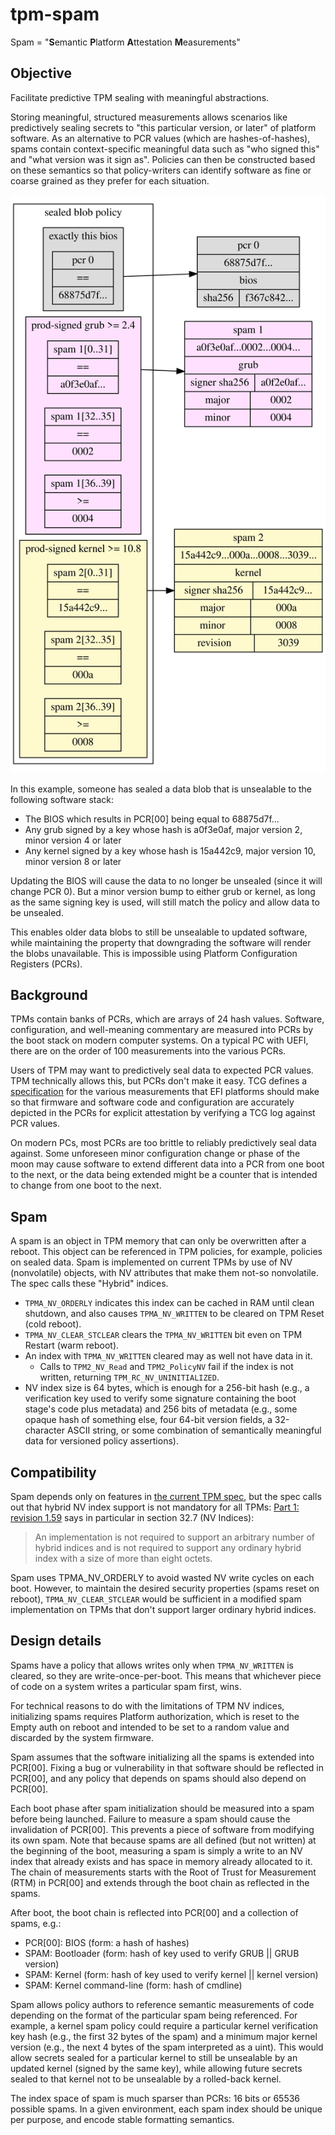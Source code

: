 # tpm-spam
Spam = "**S**emantic **P**latform **A**ttestation **M**easurements"

## Objective
Facilitate predictive TPM sealing with meaningful abstractions.

Storing meaningful, structured measurements allows scenarios like predictively sealing secrets to
"this particular version, or later" of platform software. As an alternative to PCR values (which are
hashes-of-hashes), spams contain context-specific meaningful data such as "who signed this" and
"what version was it sign as". Policies can then be constructed based on these semantics so that
policy-writers can identify software as fine or coarse grained as they prefer for each situation.

![example](img/example.svg)

In this example, someone has sealed a data blob that is unsealable to the following software stack:
* The BIOS which results in PCR[00] being equal to 68875d7f...
* Any grub signed by a key whose hash is a0f3e0af, major version 2, minor version 4 or later
* Any kernel signed by a key whose hash is 15a442c9, major version 10, minor version 8 or later

Updating the BIOS will cause the data to no longer be unsealed (since it will change PCR 0). But
a minor version bump to either grub or kernel, as long as the same signing key is used, will still
match the policy and allow data to be unsealed.

This enables older data blobs to still be unsealable to updated software, while maintaining the
property that downgrading the software will render the blobs unavailable. This is impossible using
Platform Configuration Registers (PCRs).

## Background
TPMs contain banks of PCRs, which are arrays of 24 hash values. Software, configuration,
and well-meaning commentary are measured into PCRs by the boot stack on modern
computer systems. On a typical PC with UEFI, there are on the order of 100
measurements into the various PCRs.

Users of TPM may want to predictively seal data to expected PCR values. TPM
technically allows this, but PCRs don't make it easy. TCG defines a
[specification](https://trustedcomputinggroup.org/resource/tcg-efi-platform-specification/)
for the various measurements that EFI platforms should make so that firmware
and software code and configuration are accurately depicted in the PCRs for
explicit attestation by verifying a TCG log against PCR values.

On modern PCs, most PCRs are too brittle to reliably predictively seal data against.
Some unforeseen minor configuration change or phase of the moon may cause
software to extend different data into a PCR from one boot to the next, or the
data being extended might be a counter that is intended to change from one boot
to the next.

## Spam
A spam is an object in TPM memory that can only be overwritten after a reboot.
This object can be referenced in TPM policies, for example, policies on sealed
data.
Spam is implemented on current TPMs by use of NV (nonvolatile) objects, with
NV attributes that make them not-so nonvolatile. The spec calls these "Hybrid" indices.
* `TPMA_NV_ORDERLY` indicates this index can be cached in RAM until clean shutdown, and also causes 
  `TPMA_NV_WRITTEN` to be cleared on TPM Reset (cold reboot).
* `TPMA_NV_CLEAR_STCLEAR` clears the `TPMA_NV_WRITTEN` bit even on TPM Restart (warm reboot).
* An index with `TPMA_NV_WRITTEN` cleared may as well not have data in it.
  * Calls to `TPM2_NV_Read` and `TPM2_PolicyNV` fail if the index is not written, returning
    `TPM_RC_NV_UNINITIALIZED`.
* NV index size is 64 bytes, which is enough for a 256-bit hash (e.g., a verification key used to
  verify some signature containing the boot stage's code plus metadata) and 256 bits of metadata
  (e.g., some opaque hash of something else, four 64-bit version fields, a 32-character ASCII
  string, or some combination of semantically meaningful data for versioned policy assertions).

## Compatibility
Spam depends only on features in
[the current TPM spec](https://trustedcomputinggroup.org/resource/tpm-library-specification/),
but the spec calls out that hybrid NV index support is not mandatory for all TPMs:
[Part 1: revision 1.59](https://trustedcomputinggroup.org/wp-content/uploads/TCG_TPM2_r1p59_Part1_Architecture_pub.pdf)
says in particular in section 32.7 (NV Indices):

> An implementation is not required to support an arbitrary number of hybrid indices and is not
> required to support any ordinary hybrid index with a size of more than eight octets.

Spam uses TPMA_NV_ORDERLY to avoid wasted NV write cycles on each boot. However, to maintain
the desired security properties (spams reset on reboot), `TPMA_NV_CLEAR_STCLEAR` would be
sufficient in a modified spam implementation on TPMs that don't support larger ordinary hybrid
indices.

## Design details
Spams have a policy that allows writes only when `TPMA_NV_WRITTEN` is cleared, so they are
write-once-per-boot. This means that whichever piece of code on a system writes a particular spam
first, wins.

For technical reasons to do with the limitations of TPM NV indices, initializing spams requires
Platform authorization, which is reset to the Empty auth on reboot and intended to be set to a
random value and discarded by the system firmware.

Spam assumes that the software initializing all the spams is extended into PCR[00]. Fixing a bug or
vulnerability in that software should be reflected in PCR[00], and any policy that depends on spams
should also depend on PCR[00].

Each boot phase after spam initialization should be measured into a spam before being launched.
Failure to measure a spam should cause the invalidation of PCR[00]. This prevents a piece of
software from modifying its own spam. Note that because spams are all defined (but not written) at
the beginning of the boot, measuring a spam is simply a write to an NV index that already exists
and has space in memory already allocated to it. The chain of measurements starts with the Root of
Trust for Measurement (RTM) in PCR[00] and extends through the boot chain as reflected in the spams.

After boot, the boot chain is reflected into PCR[00] and a collection of spams, e.g.:
* PCR[00]: BIOS (form: a hash of hashes)
* SPAM: Bootloader (form: hash of key used to verify GRUB || GRUB version)
* SPAM: Kernel (form: hash of key used to verify kernel || kernel version)
* SPAM: Kernel command-line (form: hash of cmdline)

Spam allows policy authors to reference semantic measurements of code depending on the format of
the particular spam being referenced. For example, a kernel spam policy could require a particular
kernel verification key hash (e.g., the first 32 bytes of the spam) and a minimum major kernel
version (e.g., the next 4 bytes of the spam interpreted as a uint). This would allow secrets sealed
for a particular kernel to still be unsealable by an updated kernel (signed by the same key), while
allowing future secrets sealed to that kernel not to be unsealable by a rolled-back kernel. 

The index space of spam is much sparser than PCRs: 16 bits or 65536 possible spams. In a given
environment, each spam index should be unique per purpose, and encode stable formatting semantics.
